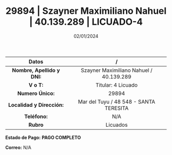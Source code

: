 ﻿---
title: 29894 | Szayner Maximiliano Nahuel | 40.139.289 | LICUADO-4
date: 02/01/2024
draft: false
tags: ['mar del tuyu', 'titular', 'licuado']
---

|          **Datos**          |  /  |
|:---------------------------:|:---:|
| **Nombre, Apellido y DNI:** | Szayner Maximiliano Nahuel / 40.139.289 |
|          **V o T:**         | Titular: 4 Licuado |
|      **Numero Único:**      | 29894 |
|  **Localidad y Dirección:** | Mar del Tuyu / 48 548 - SANTA TERESITA |
|        **Teléfono:**        | N/A |
|          **Rubro**          | Licuados |

**Estado de Pago:** **PAGO COMPLETO**

**Correo:** N/A
